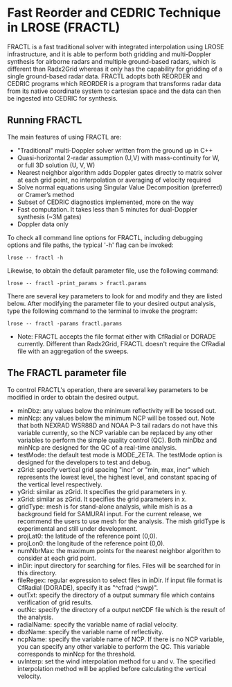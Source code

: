 # Fast Reorder and CEDRIC Technique in LROSE (FRACTL) 

FRACTL is a fast traditional solver with integrated interpolation using LROSE infrastructure, and it is able to perform both gridding and multi-Doppler synthesis for airborne radars and multiple ground-based radars, which is different than Radx2Grid whereas it only has the capability for gridding of a single ground-based radar data. FRACTL adopts both REORDER and CEDRIC programs which REORDER is a program that transforms radar data from its native coordinate system to cartesian space and the data can then be ingested into CEDRIC for synthesis.

## Running FRACTL

The main features of using FRACTL are:
- "Traditional" multi-Doppler solver written from the ground up in C++
- Quasi-horizontal 2-radar assumption (U,V) with mass-continuity for W, or full 3D solution (U, V, W)
- Nearest neighbor algorithm adds Doppler gates directly to matrix solver at each grid point, no interpolation or averaging of velocity required
- Solve normal equations using Singular Value Decomposition (preferred) or Cramer’s method
- Subset of CEDRIC diagnostics implemented, more on the way
- Fast computation. It takes less than 5 minutes for dual-Doppler synthesis (~3M gates)
- Doppler data only

To check all command line options for FRACTL, including debugging options and file paths, the typical '-h' flag can be invoked:

```terminal
lrose -- fractl -h
```

Likewise, to obtain the default parameter file, use the following command:

```terminal
lrose -- fractl -print_params > fractl.params
```

There are several key parameters to look for and modify and they are listed below. After modifying the parameter file to your desired output analysis, type the following command to the terminal to invoke the program:

```terminal
lrose -- fractl -params fractl.params
```

* Note: FRACTL accepts the file format either with CfRadial or DORADE currently. Different than Radx2Grid, FRACTL doesn't require the CfRadial file with an aggregation of the sweeps. 


## The FRACTL parameter file
To control FRACTL's operation, there are several key parameters to be modified in order to obtain the desired output. 

- minDbz: any values below the minimum reflectivity will be tossed out.
- minNcp: any values below the minimum NCP will be tossed out. Note that both NEXRAD WSR88D and NOAA P-3 tail radars do not have this variable currently, so the NCP variable can be replaced by any other variables to perform the simple quality control (QC). Both minDbz and minNcp are designed for the QC of a real-time analysis. 
- testMode: the default test mode is MODE_ZETA. The testMode option is designed for the developers to test and debug.
- zGrid: specify vertical grid spacing "incr" or "min, max, incr" which represents the lowest level, the highest level, and constant spacing of the vertical level respectively.
- yGrid: similar as zGrid. It specifies the grid parameters in y.
- xGrid: similar as zGrid. It specifies the grid parameters in x.
- gridType: mesh is for stand-alone analysis, while mish is as a background field for SAMURAI input. For the current release, we recommend the users to use mesh for the analysis. The mish gridType is experimental and still under development.
- projLat0: the latitude of the reference point (0,0).
- projLon0: the longitude of the reference point (0,0).
- numNbrMax: the maximum points for the nearest neighbor algorithm to consider at each grid point.
- inDir: input directory for searching for files. Files will be searched for in this directory.
- fileRegex: regular expression to select files in inDir. If input file format is CfRadial (DORADE), specify it as "^cfrad (^swp)".
- outTxt: specify the directory of a output summary file which contains verification of grid results.
- outNc: specify the directory of a output netCDF file which is the result of the analysis.
- radialName: specify the variable name of radial velocity.
- dbzName: specify the variable name of reflectivity.
- ncpName: specify the variable name of NCP. If there is no NCP variable, you can specify any other variable to perform the QC. This variable corresponds to minNcp for the threshold.
- uvInterp: set the wind interpolation method for u and v. The specified interpolation method will be applied before calculating the vertical velocity.


